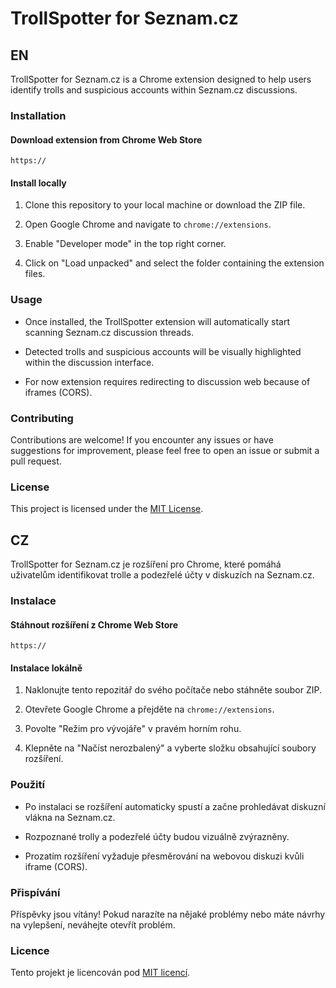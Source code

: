 # TrollSpotter for Seznam.cz


## EN

TrollSpotter for Seznam.cz is a Chrome extension designed to help users identify trolls and suspicious accounts within Seznam.cz discussions.

### Installation 

#### Download extension from Chrome Web Store
`https://`

#### Install locally

1. Clone this repository to your local machine or download the ZIP file.
   
2. Open Google Chrome and navigate to `chrome://extensions`.
   
3. Enable "Developer mode" in the top right corner.
   
4. Click on "Load unpacked" and select the folder containing the extension files.

### Usage

- Once installed, the TrollSpotter extension will automatically start scanning Seznam.cz discussion threads.

- Detected trolls and suspicious accounts will be visually highlighted within the discussion interface.

- For now extension requires redirecting to discussion web because of iframes (CORS).

### Contributing

Contributions are welcome! If you encounter any issues or have suggestions for improvement, please feel free to open an issue or submit a pull request.

### License

This project is licensed under the [MIT License](LICENSE).



## CZ

TrollSpotter for Seznam.cz je rozšíření pro Chrome, které pomáhá uživatelům identifikovat trolle a podezřelé účty v diskuzích na Seznam.cz.

### Instalace 

#### Stáhnout rozšíření z Chrome Web Store
`https://`

#### Instalace lokálně

1. Naklonujte tento repozitář do svého počítače nebo stáhněte soubor ZIP.
   
2. Otevřete Google Chrome a přejděte na `chrome://extensions`.
   
3. Povolte "Režim pro vývojáře" v pravém horním rohu.
   
4. Klepněte na "Načíst nerozbalený" a vyberte složku obsahující soubory rozšíření.

### Použití

- Po instalaci se rozšíření automaticky spustí a začne prohledávat diskuzní vlákna na Seznam.cz.

- Rozpoznané trolly a podezřelé účty budou vizuálně zvýrazněny.

- Prozatím rozšíření vyžaduje přesměrování na webovou diskuzi kvůli iframe (CORS).

### Přispívání

Příspěvky jsou vítány! Pokud narazíte na nějaké problémy nebo máte návrhy na vylepšení, neváhejte otevřít problém.

### Licence

Tento projekt je licencován pod [MIT licencí](LICENSE).
